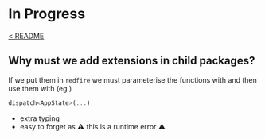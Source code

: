 # In Progress

[< README](../README.md)

## Why must we add extensions in child packages?

If we put them in `redfire` we must parameterise the functions with <T extends RedFireState> and then use them with (eg.)

```Dart
dispatch<AppState>(...) 
```

- extra typing
- easy to forget as
:warning: this is a runtime error :warning: